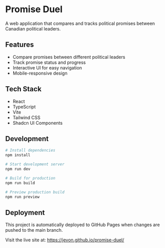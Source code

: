 # Promise Duel

A web application that compares and tracks political promises between Canadian political leaders.

## Features

- Compare promises between different political leaders
- Track promise status and progress
- Interactive UI for easy navigation
- Mobile-responsive design

## Tech Stack

- React
- TypeScript
- Vite
- Tailwind CSS
- Shadcn UI Components

## Development

```bash
# Install dependencies
npm install

# Start development server
npm run dev

# Build for production
npm run build

# Preview production build
npm run preview
```

## Deployment

This project is automatically deployed to GitHub Pages when changes are pushed to the main branch.

Visit the live site at: https://jevon.github.io/promise-duel/
